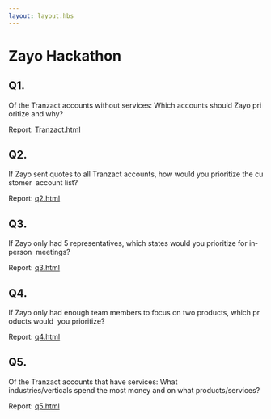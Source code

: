 ```yaml
---
layout: layout.hbs
---
```


# Zayo Hackathon

## Q1.
Of the Tranzact accounts without services: Which accounts should Zayo prioritize and why?

Report: [Tranzact.html](q1/Tranzact.html)


## Q2.
If Zayo sent quotes to all Tranzact accounts, how would you prioritize the customer  account list? 

Report: [q2.html](q2/q2.html)


## Q3.
If Zayo only had 5 representatives, which states would you prioritize for in­person  meetings?

Report: [q3.html](q3/q3.html)


## Q4.
If Zayo only had enough team members to focus on two products, which products would  you prioritize?

Report: [q4.html](q4/q4.html)


## Q5.
Of the Tranzact accounts that have services: What  industries/verticals spend the most money and on what products/services?

Report: [q5.html](q5/q5.html)
